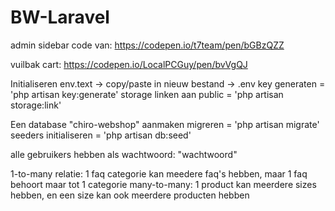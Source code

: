 # BW-Laravel
 
admin sidebar code van: https://codepen.io/t7team/pen/bGBzQZZ

vuilbak cart: https://codepen.io/LocalPCGuy/pen/bvVgQJ


Initialiseren
env.text -> copy/paste in nieuw bestand -> .env
key generaten = 'php artisan key:generate'
storage linken aan public = 'php artisan storage:link'

Een database "chiro-webshop" aanmaken
migreren = 'php artisan migrate'
seeders initialiseren = 'php artisan db:seed'

alle gebruikers hebben als wachtwoord: "wachtwoord"

1-to-many relatie: 1 faq categorie kan meedere faq's hebben, maar 1 faq behoort maar tot 1 categorie
many-to-many: 1 product kan meerdere sizes hebben, en een size kan ook meerdere producten hebben
